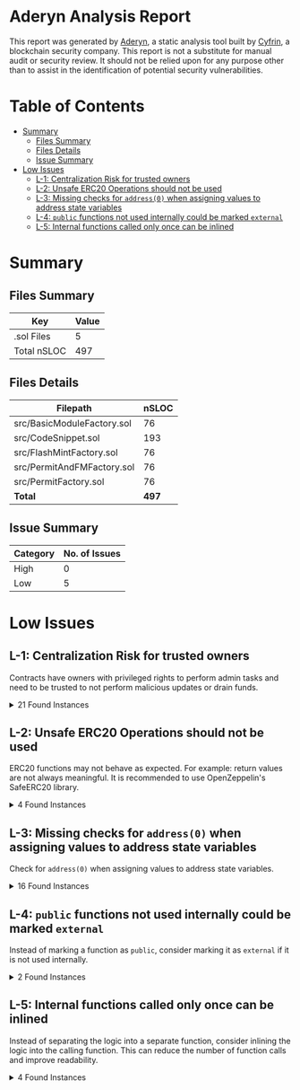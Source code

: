# Aderyn Analysis Report

This report was generated by [Aderyn](https://github.com/Cyfrin/aderyn), a static analysis tool built by [Cyfrin](https://cyfrin.io), a blockchain security company. This report is not a substitute for manual audit or security review. It should not be relied upon for any purpose other than to assist in the identification of potential security vulnerabilities.
# Table of Contents

- [Summary](#summary)
  - [Files Summary](#files-summary)
  - [Files Details](#files-details)
  - [Issue Summary](#issue-summary)
- [Low Issues](#low-issues)
  - [L-1: Centralization Risk for trusted owners](#l-1-centralization-risk-for-trusted-owners)
  - [L-2: Unsafe ERC20 Operations should not be used](#l-2-unsafe-erc20-operations-should-not-be-used)
  - [L-3: Missing checks for `address(0)` when assigning values to address state variables](#l-3-missing-checks-for-address0-when-assigning-values-to-address-state-variables)
  - [L-4: `public` functions not used internally could be marked `external`](#l-4-public-functions-not-used-internally-could-be-marked-external)
  - [L-5: Internal functions called only once can be inlined](#l-5-internal-functions-called-only-once-can-be-inlined)


# Summary

## Files Summary

| Key | Value |
| --- | --- |
| .sol Files | 5 |
| Total nSLOC | 497 |


## Files Details

| Filepath | nSLOC |
| --- | --- |
| src/BasicModuleFactory.sol | 76 |
| src/CodeSnippet.sol | 193 |
| src/FlashMintFactory.sol | 76 |
| src/PermitAndFMFactory.sol | 76 |
| src/PermitFactory.sol | 76 |
| **Total** | **497** |


## Issue Summary

| Category | No. of Issues |
| --- | --- |
| High | 0 |
| Low | 5 |


# Low Issues

## L-1: Centralization Risk for trusted owners

Contracts have owners with privileged rights to perform admin tasks and need to be trusted to not perform malicious updates or drain funds.

<details><summary>21 Found Instances</summary>


- Found in src/BasicModuleFactory.sol [Line: 13](src/BasicModuleFactory.sol#L13)

	```solidity
	contract BasicModuleFactory is Ownable {
	```

- Found in src/BasicModuleFactory.sol [Line: 118](src/BasicModuleFactory.sol#L118)

	```solidity
	    function updateDeploymentFee(uint256 _newFee) external onlyOwner {
	```

- Found in src/BasicModuleFactory.sol [Line: 126](src/BasicModuleFactory.sol#L126)

	```solidity
	    function updateFeeToken(IERC20 _newFeeToken) external onlyOwner {
	```

- Found in src/BasicModuleFactory.sol [Line: 134](src/BasicModuleFactory.sol#L134)

	```solidity
	    function updateFeeCollector(address _newFeeCollector) external onlyOwner {
	```

- Found in src/CodeSnippet.sol [Line: 15](src/CodeSnippet.sol#L15)

	```solidity
	contract BasicFeatureContract is ERC20, ERC20Burnable, ERC20Pausable, Ownable {
	```

- Found in src/CodeSnippet.sol [Line: 82](src/CodeSnippet.sol#L82)

	```solidity
	    function mint(address to, uint256 amount) external onlyOwner {
	```

- Found in src/CodeSnippet.sol [Line: 104](src/CodeSnippet.sol#L104)

	```solidity
	    function pause() external onlyOwner {
	```

- Found in src/CodeSnippet.sol [Line: 112](src/CodeSnippet.sol#L112)

	```solidity
	    function unpause() external onlyOwner {
	```

- Found in src/CodeSnippet.sol [Line: 141](src/CodeSnippet.sol#L141)

	```solidity
	    function renounceOwnership() public virtual override onlyOwner {
	```

- Found in src/FlashMintFactory.sol [Line: 13](src/FlashMintFactory.sol#L13)

	```solidity
	contract FlashMintFactory is Ownable {
	```

- Found in src/FlashMintFactory.sol [Line: 118](src/FlashMintFactory.sol#L118)

	```solidity
	    function updateDeploymentFee(uint256 _newFee) external onlyOwner {
	```

- Found in src/FlashMintFactory.sol [Line: 126](src/FlashMintFactory.sol#L126)

	```solidity
	    function updateFeeToken(IERC20 _newFeeToken) external onlyOwner {
	```

- Found in src/FlashMintFactory.sol [Line: 134](src/FlashMintFactory.sol#L134)

	```solidity
	    function updateFeeCollector(address _newFeeCollector) external onlyOwner {
	```

- Found in src/PermitAndFMFactory.sol [Line: 13](src/PermitAndFMFactory.sol#L13)

	```solidity
	contract PermitAndFMFactory is Ownable {
	```

- Found in src/PermitAndFMFactory.sol [Line: 118](src/PermitAndFMFactory.sol#L118)

	```solidity
	    function updateDeploymentFee(uint256 _newFee) external onlyOwner {
	```

- Found in src/PermitAndFMFactory.sol [Line: 126](src/PermitAndFMFactory.sol#L126)

	```solidity
	    function updateFeeToken(IERC20 _newFeeToken) external onlyOwner {
	```

- Found in src/PermitAndFMFactory.sol [Line: 134](src/PermitAndFMFactory.sol#L134)

	```solidity
	    function updateFeeCollector(address _newFeeCollector) external onlyOwner {
	```

- Found in src/PermitFactory.sol [Line: 13](src/PermitFactory.sol#L13)

	```solidity
	contract PermitFactory is Ownable {
	```

- Found in src/PermitFactory.sol [Line: 118](src/PermitFactory.sol#L118)

	```solidity
	    function updateDeploymentFee(uint256 _newFee) external onlyOwner {
	```

- Found in src/PermitFactory.sol [Line: 126](src/PermitFactory.sol#L126)

	```solidity
	    function updateFeeToken(IERC20 _newFeeToken) external onlyOwner {
	```

- Found in src/PermitFactory.sol [Line: 134](src/PermitFactory.sol#L134)

	```solidity
	    function updateFeeCollector(address _newFeeCollector) external onlyOwner {
	```

</details>



## L-2: Unsafe ERC20 Operations should not be used

ERC20 functions may not behave as expected. For example: return values are not always meaningful. It is recommended to use OpenZeppelin's SafeERC20 library.

<details><summary>4 Found Instances</summary>


- Found in src/BasicModuleFactory.sol [Line: 95](src/BasicModuleFactory.sol#L95)

	```solidity
	            feeToken.transferFrom(msg.sender, feeCollector, deploymentFee),
	```

- Found in src/FlashMintFactory.sol [Line: 95](src/FlashMintFactory.sol#L95)

	```solidity
	            feeToken.transferFrom(msg.sender, feeCollector, deploymentFee),
	```

- Found in src/PermitAndFMFactory.sol [Line: 95](src/PermitAndFMFactory.sol#L95)

	```solidity
	            feeToken.transferFrom(msg.sender, feeCollector, deploymentFee),
	```

- Found in src/PermitFactory.sol [Line: 95](src/PermitFactory.sol#L95)

	```solidity
	            feeToken.transferFrom(msg.sender, feeCollector, deploymentFee),
	```

</details>



## L-3: Missing checks for `address(0)` when assigning values to address state variables

Check for `address(0)` when assigning values to address state variables.

<details><summary>16 Found Instances</summary>


- Found in src/BasicModuleFactory.sol [Line: 48](src/BasicModuleFactory.sol#L48)

	```solidity
	        feeToken = IERC20(_feeToken);
	```

- Found in src/BasicModuleFactory.sol [Line: 50](src/BasicModuleFactory.sol#L50)

	```solidity
	        feeCollector = _feeCollector;
	```

- Found in src/BasicModuleFactory.sol [Line: 127](src/BasicModuleFactory.sol#L127)

	```solidity
	        feeToken = _newFeeToken;
	```

- Found in src/BasicModuleFactory.sol [Line: 135](src/BasicModuleFactory.sol#L135)

	```solidity
	        feeCollector = _newFeeCollector;
	```

- Found in src/FlashMintFactory.sol [Line: 48](src/FlashMintFactory.sol#L48)

	```solidity
	        feeToken = IERC20(_feeToken);
	```

- Found in src/FlashMintFactory.sol [Line: 50](src/FlashMintFactory.sol#L50)

	```solidity
	        feeCollector = _feeCollector;
	```

- Found in src/FlashMintFactory.sol [Line: 127](src/FlashMintFactory.sol#L127)

	```solidity
	        feeToken = _newFeeToken;
	```

- Found in src/FlashMintFactory.sol [Line: 135](src/FlashMintFactory.sol#L135)

	```solidity
	        feeCollector = _newFeeCollector;
	```

- Found in src/PermitAndFMFactory.sol [Line: 48](src/PermitAndFMFactory.sol#L48)

	```solidity
	        feeToken = IERC20(_feeToken);
	```

- Found in src/PermitAndFMFactory.sol [Line: 50](src/PermitAndFMFactory.sol#L50)

	```solidity
	        feeCollector = _feeCollector;
	```

- Found in src/PermitAndFMFactory.sol [Line: 127](src/PermitAndFMFactory.sol#L127)

	```solidity
	        feeToken = _newFeeToken;
	```

- Found in src/PermitAndFMFactory.sol [Line: 135](src/PermitAndFMFactory.sol#L135)

	```solidity
	        feeCollector = _newFeeCollector;
	```

- Found in src/PermitFactory.sol [Line: 48](src/PermitFactory.sol#L48)

	```solidity
	        feeToken = IERC20(_feeToken);
	```

- Found in src/PermitFactory.sol [Line: 50](src/PermitFactory.sol#L50)

	```solidity
	        feeCollector = _feeCollector;
	```

- Found in src/PermitFactory.sol [Line: 127](src/PermitFactory.sol#L127)

	```solidity
	        feeToken = _newFeeToken;
	```

- Found in src/PermitFactory.sol [Line: 135](src/PermitFactory.sol#L135)

	```solidity
	        feeCollector = _newFeeCollector;
	```

</details>



## L-4: `public` functions not used internally could be marked `external`

Instead of marking a function as `public`, consider marking it as `external` if it is not used internally.

<details><summary>2 Found Instances</summary>


- Found in src/CodeSnippet.sol [Line: 96](src/CodeSnippet.sol#L96)

	```solidity
	    function burn(uint256 amount) public override {
	```

- Found in src/CodeSnippet.sol [Line: 141](src/CodeSnippet.sol#L141)

	```solidity
	    function renounceOwnership() public virtual override onlyOwner {
	```

</details>



## L-5: Internal functions called only once can be inlined

Instead of separating the logic into a separate function, consider inlining the logic into the calling function. This can reduce the number of function calls and improve readability.

<details><summary>4 Found Instances</summary>


- Found in src/BasicModuleFactory.sol [Line: 107](src/BasicModuleFactory.sol#L107)

	```solidity
	    function isContractDeployed(address _contract) internal view returns (bool) {
	```

- Found in src/FlashMintFactory.sol [Line: 107](src/FlashMintFactory.sol#L107)

	```solidity
	    function isContractDeployed(address _contract) internal view returns (bool) {
	```

- Found in src/PermitAndFMFactory.sol [Line: 107](src/PermitAndFMFactory.sol#L107)

	```solidity
	    function isContractDeployed(address _contract) internal view returns (bool) {
	```

- Found in src/PermitFactory.sol [Line: 107](src/PermitFactory.sol#L107)

	```solidity
	    function isContractDeployed(address _contract) internal view returns (bool) {
	```

</details>



